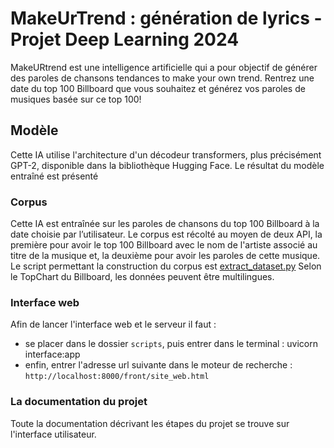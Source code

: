 # MakeUrTrend : génération de lyrics - Projet Deep Learning 2024 

MakeURtrend est une intelligence artificielle qui a pour objectif de générer des paroles de chansons tendances to make your own trend. 
Rentrez une date du top 100 Billboard que vous souhaitez et générez vos paroles de musiques basée sur ce top 100! 

## Modèle

Cette IA utilise l'architecture d'un décodeur transformers, plus précisément GPT-2, disponible dans la bibliothèque Hugging Face. 
Le résultat du modèle entraîné est présenté 

### Corpus 

Cette IA est entraînée sur les paroles de chansons du top 100 Billboard à la date choisie par l’utilisateur.
Le corpus est récolté au moyen de deux  API, la première pour avoir le top 100 Billboard avec le nom de l'artiste associé au titre de la musique et, la deuxième pour avoir les paroles de cette musique. Le script permettant la construction du corpus est [extract_dataset.py]()
Selon le TopChart du Billboard, les données peuvent être multilingues.

### Interface web 

Afin de lancer l'interface web et le serveur il faut : 
- se placer dans le dossier `scripts`, puis entrer dans le terminal : uvicorn interface:app 
- enfin, entrer l'adresse url suivante dans le moteur de recherche : ``http://localhost:8000/front/site_web.html``

### La documentation du projet 

Toute la documentation décrivant les étapes du projet se trouve sur l'interface utilisateur. 
